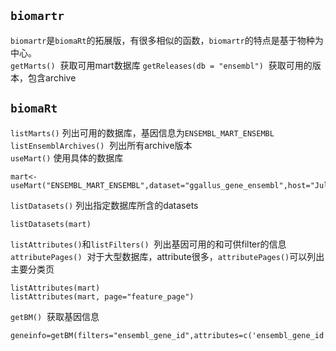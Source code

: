 ## `biomartr`
`biomartr`是`biomaRt`的拓展版，有很多相似的函数，`biomartr`的特点是基于物种为中心。   
`getMarts()`  获取可用mart数据库
`getReleases(db = "ensembl")`  获取可用的版本，包含archive  



## `biomaRt`
`listMarts()`  列出可用的数据库，基因信息为`ENSEMBL_MART_ENSEMBL`  
`listEnsemblArchives()`  列出所有archive版本  
`useMart()`  使用具体的数据库  
```
mart<-useMart("ENSEMBL_MART_ENSEMBL",dataset="ggallus_gene_ensembl",host="Jul2016.archive.ensembl.org")
```
`listDatasets()`  列出指定数据库所含的datasets  
```
listDatasets(mart)
```
`listAttributes()`和`listFilters()`  列出基因可用的和可供filter的信息  
`attributePages()`  对于大型数据库，attribute很多，`attributePages()`可以列出主要分类页  
```
listAttributes(mart)
listAttributes(mart, page="feature_page")
```

`getBM()`  获取基因信息  
```
geneinfo=getBM(filters="ensembl_gene_id",attributes=c('ensembl_gene_id','external_gene_name','description'),values=gene_id,mart=mart)
```

